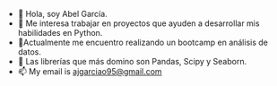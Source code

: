 - 👋 Hola, soy Abel García.
- 👀 Me interesa trabajar en proyectos que ayuden a desarrollar mis habilidades en Python.
- 🌱Actualmente me encuentro realizando un bootcamp en análisis de datos.
- 💞️ Las librerías que más domino son Pandas, Scipy y Seaborn.
- 📫 My email is ajgarciao95@gmail.com

<!---
Soul-Decoder/Soul-Decoder is a ✨ special ✨ repository because its `README.md` (this file) appears on your GitHub profile.
You can click the Preview link to take a look at your changes.
--->
